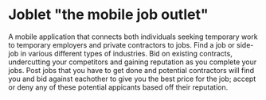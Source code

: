 Joblet
"the mobile job outlet"
===

A mobile application that connects both individuals seeking temporary work to temporary employers and private contractors to jobs. Find a job or side-job in various different types of industries. Bid on existing contracts, undercutting your competitors and gaining reputation as you complete your jobs. Post jobs that you have to get done and potential contractors will find you and bid against eachother to give you the best price for the job; accept or deny any of these potential appicants based off their reputation.  
